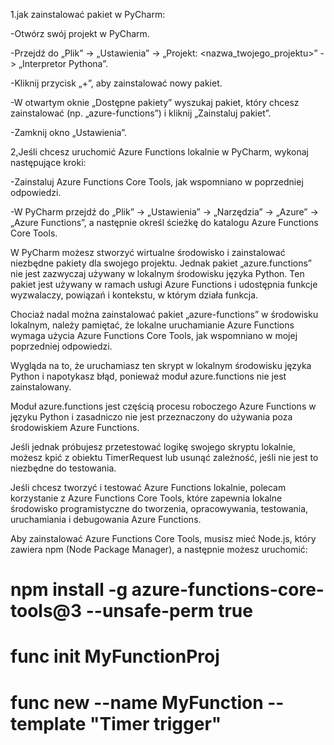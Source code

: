 1.jak zainstalować pakiet w PyCharm:

-Otwórz swój projekt w PyCharm.

-Przejdź do „Plik” -> „Ustawienia” -> „Projekt: <nazwa_twojego_projektu>” -> „Interpretor Pythona”.

-Kliknij przycisk „+”, aby zainstalować nowy pakiet.

-W otwartym oknie „Dostępne pakiety” wyszukaj pakiet, który chcesz zainstalować (np. „azure-functions”) i kliknij „Zainstaluj pakiet”.

-Zamknij okno „Ustawienia”.

2,Jeśli chcesz uruchomić Azure Functions lokalnie w PyCharm, wykonaj następujące kroki:

-Zainstaluj Azure Functions Core Tools, jak wspomniano w poprzedniej odpowiedzi.

-W PyCharm przejdź do „Plik” -> „Ustawienia” -> „Narzędzia” -> „Azure” -> „Azure Functions”, a następnie określ ścieżkę do katalogu Azure Functions Core Tools.


W PyCharm możesz stworzyć wirtualne środowisko i zainstalować niezbędne pakiety dla swojego projektu. Jednak pakiet „azure.functions” nie jest zazwyczaj używany
 w lokalnym środowisku języka Python. Ten pakiet jest używany w ramach usługi Azure Functions i udostępnia funkcje wyzwalaczy, powiązań i kontekstu, 
w którym działa funkcja.

Chociaż nadal można zainstalować pakiet „azure-functions” w środowisku lokalnym, należy pamiętać, że lokalne uruchamianie Azure Functions
 wymaga użycia Azure Functions Core Tools, jak wspomniano w mojej poprzedniej odpowiedzi.

Wygląda na to, że uruchamiasz ten skrypt w lokalnym środowisku języka Python i napotykasz błąd, ponieważ moduł azure.functions nie jest zainstalowany.

Moduł azure.functions jest częścią procesu roboczego Azure Functions w języku Python i zasadniczo nie jest przeznaczony do używania poza 
środowiskiem Azure Functions.

Jeśli jednak próbujesz przetestować logikę swojego skryptu lokalnie, możesz kpić z obiektu TimerRequest lub usunąć zależność, jeśli nie jest to
 niezbędne do testowania.

Jeśli chcesz tworzyć i testować Azure Functions lokalnie, polecam korzystanie z Azure Functions Core Tools, które zapewnia lokalne środowisko 
programistyczne do tworzenia, opracowywania, testowania, uruchamiania i debugowania Azure Functions.

Aby zainstalować Azure Functions Core Tools, musisz mieć Node.js, który zawiera npm (Node Package Manager), a następnie możesz uruchomić:

# npm install -g azure-functions-core-tools@3 --unsafe-perm true
# func init MyFunctionProj
# func new --name MyFunction --template "Timer trigger"


